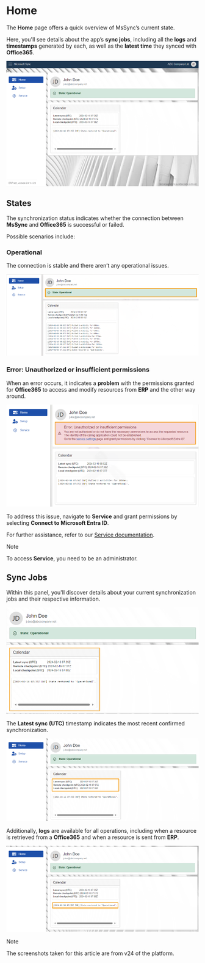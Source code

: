 # Home

The **Home** page offers a quick overview of MsSync’s current state. 

Here, you'll see details about the app’s **sync jobs**, including all the **logs** and **timestamps** generated by each, as well as the **latest time** they synced with **Office365**.

![picture](pictures/Home_view_01_03.png)

## States 

The synchronization status indicates whether the connection between **MsSync** and **Office365** is successful or failed. 

Possible scenarios include:

### Operational 

The connection is stable and there aren’t any operational issues. 

![picture](pictures/Home_state_01_03.png)

### Error: Unauthorized or insufficient permissions

When an error occurs, it indicates a **problem** with the permissions granted for **Office365** to access and modify resources from **ERP** and the other way around.

![picture](pictures/Home_error_01_03.png)
 
To address this issue, navigate to **Service** and grant permissions by selecting **Connect to Microsoft Entra ID**. 

For further assistance, refer to our [Service documentation](https://docs.erp.net/tech/modules/applications/mssync/service.html). 

> [!NOTE]
> To access **Service**, you need to be an administrator.

## Sync Jobs 

Within this panel, you'll discover details about your current synchronization jobs and their respective information. 

![picture](pictures/Home_calendar_01_03.png)
 
The **Latest sync (UTC)** timestamp indicates the most recent confirmed synchronization.

![picture](pictures/Home_UTC_01_03.png)

Additionally, **logs** are available for all operations, including when a resource is retrieved from a **Office365** and when a resource is sent from **ERP**.

![picture](pictures/Home_logs_01_03.png)

> [!NOTE]
> 
> The screenshots taken for this article are from v24 of the platform.
 
